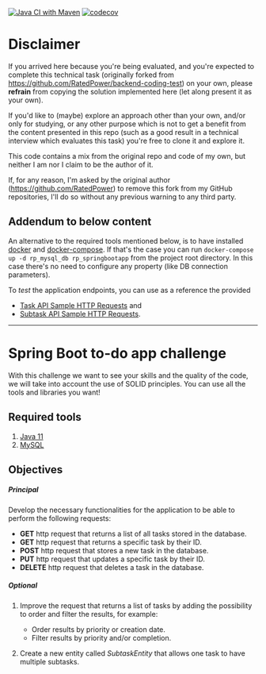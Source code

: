 [![Java CI with Maven](https://github.com/lealceldeiro/backend-coding-test/actions/workflows/maven.yml/badge.svg)](https://github.com/lealceldeiro/backend-coding-test/actions/workflows/maven.yml)
[![codecov](https://codecov.io/gh/lealceldeiro/backend-coding-test/branch/master/graph/badge.svg?token=F1EF4JTFBU)](https://codecov.io/gh/lealceldeiro/backend-coding-test)
# Disclaimer

If you arrived here because you're being evaluated, and you're expected to complete this technical task (originally
forked from https://github.com/RatedPower/backend-coding-test) on your own, please **refrain** from copying the solution
implemented here (let along present it as your own).

If you'd like to (maybe) explore an approach other than your own, and/or only for studying, or any other purpose which
is not to get a benefit from the content presented in this repo (such as a good result in a technical interview which
evaluates this task) you're free to clone it and explore it.

This code contains a mix from the original repo and code of my own, but neither I am nor I claim to be the author of it.

If, for any reason, I'm asked by the original author (https://github.com/RatedPower) to remove this fork from my GitHub
repositories, I'll do so without any previous warning to any third party.

## Addendum to below content

An alternative to the required tools mentioned below, is to have installed [docker](https://docs.docker.com/) and
[docker-compose](https://docs.docker.com/compose/). If that's the case you can run
`docker-compose up -d rp_mysql_db rp_springbootapp` from the project root directory. In this case there's no need to
configure any property (like DB connection parameters).

To *test* the application endpoints, you can use as a reference the provided

* [Task API Sample HTTP Requests](./api_sample_requests_task.http) and
* [Subtask API Sample HTTP Requests](./api_sample_requests_subtask.http).

---

# Spring Boot to-do app challenge

With this challenge we want to see your skills and the quality of the code, we will take into account the use of SOLID principles. You can use all the tools and libraries you want!


## Required tools

1. [Java 11](https://adoptopenjdk.net/)
2. [MySQL](https://dev.mysql.com/downloads/mysql/)

## Objectives

##### Principal

Develop the necessary functionalities for the application to be able to perform the following requests:

- **GET** http request that returns a list of all tasks stored in the database.
- **GET** http request that returns a specific task by their ID.
- **POST** http request that stores a new task in the database.
- **PUT** http request that updates a specific task by their ID.
- **DELETE** http request that deletes a task in the database.

##### Optional

1. Improve the request that returns a list of tasks by adding the possibility to order and filter the results, for example:

    - Order results by priority or creation date.
    - Filter results by priority and/or completion.
    
2. Create a new entity called *SubtaskEntity* that allows one task to have multiple subtasks.
